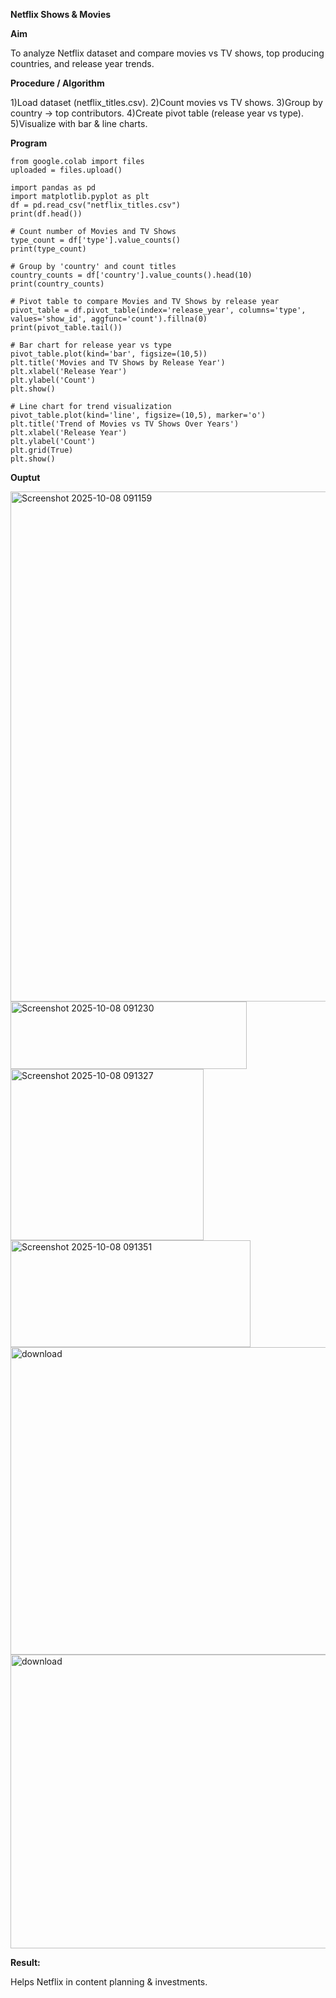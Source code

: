 **Netflix Shows & Movies**

**Aim**

To analyze Netflix dataset and compare movies vs TV shows, top producing countries, and release year trends.

**Procedure / Algorithm**

  1)Load dataset (netflix_titles.csv).
  2)Count movies vs TV shows.
  3)Group by country → top contributors.
  4)Create pivot table (release year vs type).
  5)Visualize with bar & line charts.

**Program**
```
from google.colab import files
uploaded = files.upload()

import pandas as pd
import matplotlib.pyplot as plt
df = pd.read_csv("netflix_titles.csv")
print(df.head())

# Count number of Movies and TV Shows
type_count = df['type'].value_counts()
print(type_count)

# Group by 'country' and count titles
country_counts = df['country'].value_counts().head(10)
print(country_counts)

# Pivot table to compare Movies and TV Shows by release year
pivot_table = df.pivot_table(index='release_year', columns='type', values='show_id', aggfunc='count').fillna(0)
print(pivot_table.tail())

# Bar chart for release year vs type
pivot_table.plot(kind='bar', figsize=(10,5))
plt.title('Movies and TV Shows by Release Year')
plt.xlabel('Release Year')
plt.ylabel('Count')
plt.show()

# Line chart for trend visualization
pivot_table.plot(kind='line', figsize=(10,5), marker='o')
plt.title('Trend of Movies vs TV Shows Over Years')
plt.xlabel('Release Year')
plt.ylabel('Count')
plt.grid(True)
plt.show()
```

**Ouptut**

<img width="843" height="816" alt="Screenshot 2025-10-08 091159" src="https://github.com/user-attachments/assets/ca5d998d-c657-46b9-adf0-43c4635cfdc8" />


<img width="378" height="108" alt="Screenshot 2025-10-08 091230" src="https://github.com/user-attachments/assets/e983cf33-12cd-4fa6-bc3e-9dd58f101abe" />


<img width="309" height="274" alt="Screenshot 2025-10-08 091327" src="https://github.com/user-attachments/assets/dd05b534-1645-4916-b1ae-0646999a6638" />


<img width="384" height="171" alt="Screenshot 2025-10-08 091351" src="https://github.com/user-attachments/assets/ac52ea80-9096-4026-b789-6fbf6c63f770" />


<img width="852" height="492" alt="download" src="https://github.com/user-attachments/assets/031680d1-46b8-42b5-b22e-77979fbf9ec8" />


<img width="850" height="470" alt="download" src="https://github.com/user-attachments/assets/87c3155f-ecd7-4c8e-950b-191a7c833ca2" />

**Result:**

Helps Netflix in content planning & investments.
